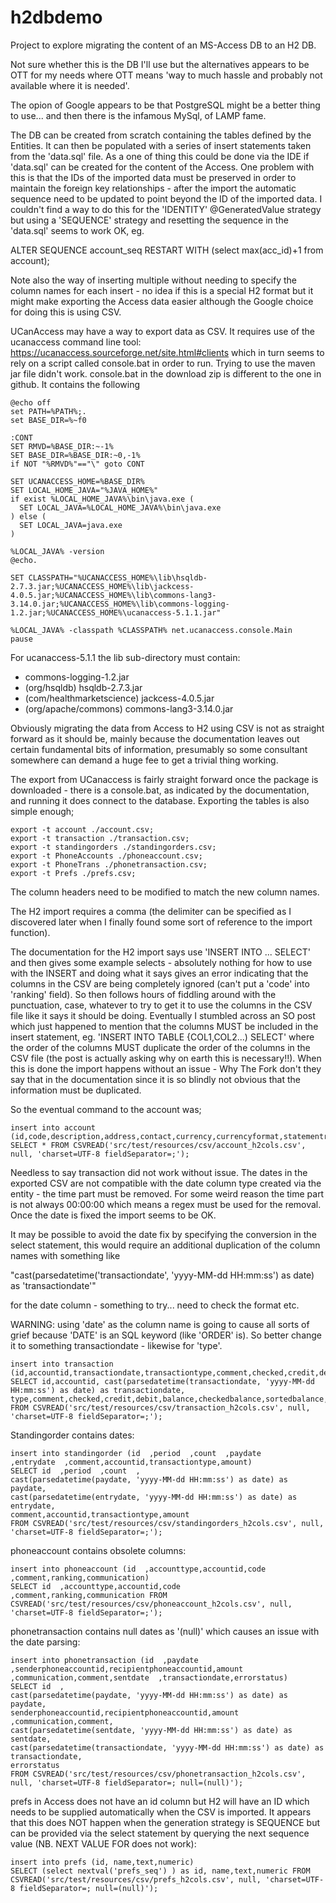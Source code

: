 # h2dbdemo

Project to explore migrating the content of an MS-Access DB to an H2 DB. 

Not sure whether this is the DB I'll use but the alternatives appears to be OTT for my needs
where OTT means 'way to much hassle and probably not available where it is needed'.

The opion of Google appears to be that PostgreSQL might be a better thing to use... 
and then there is the infamous MySql, of LAMP fame.

The DB can be created from scratch containing the tables defined by the Entities. It can then be populated
with a series of insert statements taken from the 'data.sql' file. As a one of thing this could be done
via the IDE if 'data.sql' can be created for the content of the Access. One problem with this is that the
IDs of the imported data must be preserved in order to maintain the foreign key relationships - after the import
the automatic sequence need to be updated to point beyond the ID of the imported data. I couldn't find a
way to do this for the 'IDENTITY' @GeneratedValue strategy but using a 'SEQUENCE' strategy and resetting the sequence
in the 'data.sql' seems to work OK, eg.

ALTER SEQUENCE account_seq RESTART WITH (select max(acc_id)+1 from account);

Note also the way of inserting multiple without needing to specify the column names for each insert - no idea
if this is a special H2 format but it might make exporting the Access data easier although the Google choice for doing
this is using CSV.

UCanAccess may have a way to export data as CSV. It requires use of the ucanaccess command line tool: https://ucanaccess.sourceforge.net/site.html#clients which in turn seems to rely on a script called console.bat in order to run. Trying to use the maven jar file didn't work.
console.bat in the download zip is different to the one in github. It contains the following

```
@echo off
set PATH=%PATH%;.
set BASE_DIR=%~f0

:CONT
SET RMVD=%BASE_DIR:~-1%
SET BASE_DIR=%BASE_DIR:~0,-1%
if NOT "%RMVD%"=="\" goto CONT

SET UCANACCESS_HOME=%BASE_DIR%
SET LOCAL_HOME_JAVA="%JAVA_HOME%"
if exist %LOCAL_HOME_JAVA%\bin\java.exe (
  SET LOCAL_JAVA=%LOCAL_HOME_JAVA%\bin\java.exe
) else (
  SET LOCAL_JAVA=java.exe
)

%LOCAL_JAVA% -version
@echo.

SET CLASSPATH="%UCANACCESS_HOME%\lib\hsqldb-2.7.3.jar;%UCANACCESS_HOME%\lib\jackcess-4.0.5.jar;%UCANACCESS_HOME%\lib\commons-lang3-3.14.0.jar;%UCANACCESS_HOME%\lib\commons-logging-1.2.jar;%UCANACCESS_HOME%\ucanaccess-5.1.1.jar"

%LOCAL_JAVA% -classpath %CLASSPATH% net.ucanaccess.console.Main
pause

```

For ucanaccess-5.1.1 the lib sub-directory must contain:
 - commons-logging-1.2.jar
 - (org/hsqldb) hsqldb-2.7.3.jar
 - (com/healthmarketscience) jackcess-4.0.5.jar
 - (org/apache/commons) commons-lang3-3.14.0.jar

Obviously migrating the data from Access to H2 using CSV is not as straight forward as it should be, mainly because
the documentation leaves out certain fundamental bits of information, presumably so some consultant somewhere can
demand a huge fee to get a trivial thing working.

The export from UCanaccess is fairly straight forward once the package is downloaded - there is a console.bat, as indicated 
by the documentation, and running it does connect to the database. Exporting the tables is also simple enough;

    export -t account ./account.csv;
    export -t transaction ./transaction.csv;
    export -t standingorders ./standingorders.csv;
    export -t PhoneAccounts ./phoneaccount.csv;
    export -t PhoneTrans ./phonetransaction.csv;
    export -t Prefs ./prefs.csv;

The column headers need to be modified to match the new column names.

The H2 import requires a comma (the delimiter can be specified as I discovered later when I finally found some sort
of reference to the import function).

The documentation for the H2 import says use 'INSERT INTO ... SELECT' and then gives some example selects - absolutely 
nothing for how to use with the INSERT and doing what it says gives an error indicating that the columns in the CSV are
being completely ignored (can't put a 'code' into 'ranking' field). 
So then follows hours of fiddling around with the punctuation, case, whatever to try to get it to use the columns 
in the CSV file like it says it should be doing. 
Eventually I stumbled across an SO post which just happened to mention that the columns MUST be included in the 
insert statement, eg. 'INSERT INTO TABLE {COL1,COL2...) SELECT' where the order of the columns MUST duplicate
the order of the columns in the CSV file (the post is actually asking why on earth this is necessary!!). 
When this is done the import happens without an issue - Why The Fork don't they say that in the documentation 
since it is so blindly not obvious that the information must be duplicated.

So the eventual command to the account was;

    insert into account (id,code,description,address,contact,currency,currencyformat,statementref,ranking,swiftbic) 
    SELECT * FROM CSVREAD('src/test/resources/csv/account_h2cols.csv', null, 'charset=UTF-8 fieldSeparator=;');

Needless to say transaction did not work without issue. The dates in the exported CSV are not compatible with the date column
type created via the entity - the time part must be removed. For some weird reason the time part is not always 00:00:00
which means a regex must be used for the removal. Once the date is fixed the import seems to be OK.

It may be possible to avoid the date fix by specifying the conversion in the select statement, this would require an
additional duplication of the column names with something like 

"cast(parsedatetime('transactiondate', 'yyyy-MM-dd HH:mm:ss') as date) as 'transactiondate'" 

for the date column - something to try... need to check the format etc.

WARNING: using 'date' as the column name is going to cause all sorts of grief because 'DATE' is an 
SQL keyword (like 'ORDER' is). So better change it to something transactiondate - likewise for 'type'.

    insert into transaction (id,accountid,transactiondate,transactiontype,comment,checked,credit,debit,balance,checkedbalance,sortedbalance,statementref) 
    SELECT id,accountid, cast(parsedatetime(transactiondate, 'yyyy-MM-dd HH:mm:ss') as date) as transactiondate, type,comment,checked,credit,debit,balance,checkedbalance,sortedbalance,statementref 
    FROM CSVREAD('src/test/resources/csv/transaction_h2cols.csv', null,  'charset=UTF-8 fieldSeparator=;');

Standingorder contains dates:

    insert into standingorder (id  ,period  ,count  ,paydate      ,entrydate  ,comment,accountid,transactiontype,amount) 
    SELECT id  ,period  ,count  ,
    cast(parsedatetime(paydate, 'yyyy-MM-dd HH:mm:ss') as date) as paydate,
    cast(parsedatetime(entrydate, 'yyyy-MM-dd HH:mm:ss') as date) as entrydate,
    comment,accountid,transactiontype,amount
    FROM CSVREAD('src/test/resources/csv/standingorders_h2cols.csv', null,  'charset=UTF-8 fieldSeparator=;');

phoneaccount contains obsolete columns:

    insert into phoneaccount (id  ,accounttype,accountid,code    ,comment,ranking,communication) 
    SELECT id  ,accounttype,accountid,code    ,comment,ranking,communication FROM CSVREAD('src/test/resources/csv/phoneaccount_h2cols.csv', null, 'charset=UTF-8 fieldSeparator=;');

phonetransaction contains null dates as '(null)' which causes an issue with the date parsing:

    insert into phonetransaction (id  ,paydate  ,senderphoneaccountid,recipientphoneaccountid,amount  ,communication,comment,sentdate  ,transactiondate,errorstatus) 
    SELECT id  ,
    cast(parsedatetime(paydate, 'yyyy-MM-dd HH:mm:ss') as date) as paydate,
    senderphoneaccountid,recipientphoneaccountid,amount  ,communication,comment,
    cast(parsedatetime(sentdate, 'yyyy-MM-dd HH:mm:ss') as date) as sentdate,
    cast(parsedatetime(transactiondate, 'yyyy-MM-dd HH:mm:ss') as date) as transactiondate,
    errorstatus 
    FROM CSVREAD('src/test/resources/csv/phonetransaction_h2cols.csv', null, 'charset=UTF-8 fieldSeparator=; null=(null)');

prefs in Access does not have an id column but H2 will have an ID which needs to be supplied automatically
when the CSV is imported. It appears that this does NOT happen when the generation strategy is SEQUENCE but 
can be provided via the select statement by querying the next sequence value (NB. NEXT VALUE FOR does not work):

    insert into prefs (id, name,text,numeric) 
    SELECT (select nextval('prefs_seq') ) as id, name,text,numeric FROM CSVREAD('src/test/resources/csv/prefs_h2cols.csv', null, 'charset=UTF-8 fieldSeparator=; null=(null)');
